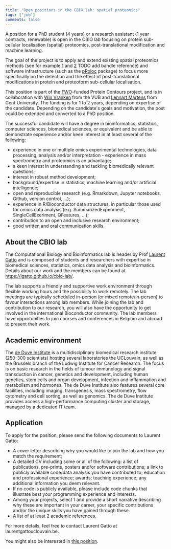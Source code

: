 ```yaml
---
title: "Open positions in the CBIO lab: spatial proteomics"
tags: ["job"]
comments: false
---
```


A position for a PhD student (4 years) or a research assistant (1 year
contracts, renewable) is open in the CBIO lab focusing on protein
sub-cellular localisation (spatial) proteomics, post-translational
modification and machine learning.

The goal of the project is to apply and extend existing spatial
proteomics methods (see for example
[1](https://pubmed.ncbi.nlm.nih.gov/24413670/) and
[2](https://journals.plos.org/ploscompbiol/article?id=10.1371/journal.pcbi.1006516)
TODO add bandle reference) and software infrastructure (such as the
[pRoloc](https://bioconductor.org/packages/pRoloc) package) to focus
more specifically on the detection and the effect of
post-translational modifications in protein and proteoform
sub-cellular localisation.

This position is part of the [FWO](https://www.fwo.be/en/)-funded
Protein Contours project, and is in collaboration with [Win
Vranken](https://we.vub.ac.be/en/wim-vranken) from the VUB and
[Lennart Martens](https://www.compomics.com/people/lennart-martens/)
from Gent University. The funding is for 1 to 2 years, depending on
expertise of the candidate. Depending on the candidate's goals and
motivation, the post could be extended and converted to a PhD
position.

The successful candidate will have a degree in bioinformatics,
statistics, computer sciences, biomedical sciences, or equivalent and
be able to demonstrate experience and/or keen interest in at least
several of the following:

- experience in one or multiple omics experimental technologies, data
  processing, analysis and/or interpretation - experience in mass
  spectrometry and proteomics is an advantage;
- a keen interest in understanding and tackling biomedically relevant
  questions;
- interest in robust method development;
- background/expertise in statistics, machine learning and/or
  artificial intelligence;
- open and reproducible research (e.g. Rmarkdown, Jupyter notebooks,
  Github, version control, ...);
- experience in R/Bioconductor data structures, in particular those
  used for omics data analysis (e.g. SummarizedExperiment,
  SingleCellExeriment, QFeatures, ...);
- contribution to an open and inclusive research environment;
- good written and oral communication skills.

## About the CBIO lab

The Computational Biology and Bioinformatics lab is header by Prof
[Laurent Gatto](https://lgatto.github.io/about) and is composed of
students and researchers with expertise in biomedical sciences,
statistics, omics data analysis and bioinformatics. Details about our
work and the members can be found at
https://lgatto.github.io/cbio-lab/.

The lab supports a friendly and supportive work environment through
flexible working hours and the possibility to work remotely. The lab
meetings are typically scheduled in-person (or mixed remote/in-person)
to favour interactions among lab members. While joining the lab and
contribution to our research, you will also have the opportunity to get
involved in the international Bioconductor community. The lab members
have opportunities to join courses and conferences in Belgium and
abroad to present their work.

## Academic environment

The [de Duve Institute](https://www.deduveinstitute.be/) is a
multidisciplinary biomedical research institute (250-300 scientists)
hosting several laboratories the UCLouvain, as well as the Brussels
branch of the Ludwig Institute for Cancer Research. The focus is on
basic research in the fields of tumour immunology and signal
transduction in cancer, genetics and development, including human
genetics, stem cells and organ development, infection and inflammation
and metabolism and hormones. The de Duve Institute also features
several core facilities, including imaging, transgenesis, mass
spectrometry, flow cytometry and cell sorting, as well as
genomics. The de Duve Institute provides access a high-performance
computing cluster and storage, managed by a dedicated IT team.

## Application

To apply for the position, please send the following documents to
Laurent Gatto:

- A cover letter describing why you would like to join the lab and how
  you match the requirement;
- A detailed CV including some or all of the following: a list of
  publications, pre-prints, posters and/or software contributions; a
  link to publicly available code/data analysis you have contributed
  to; education and professional experience; awards; teaching
  experience; any additional information you deem relevant.
- If no code is publicly available, please include code chunks that
  illustrate best your programming experience and interests.
- Among your projects, select 1 and provide a short narrative
  describing why these are important in your career, your specific
  contributions and/or the unique skills you have gained through
  these.
- A list of at least 2 academic references.


For more details, feel free to contact Laurent Gatto at
laurent<DOT>gatto<AT>uclouvain.be.

You might also be interested in [this
position](https://lgatto.github.io/scp-job-2023/).
